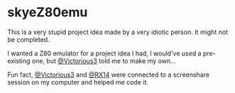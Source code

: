 # skyeZ80emu
This is a very stupid project idea made by a very idiotic person. It might not be completed.

I wanted a Z80 emulator for a project idea I had, I would've used a pre-existing one, but [@Victorious3](https://github.com/Victorious3) told me to make my own...

Fun fact, [@Victorious3](https://github.com/Victorious3) and [@RX14](https://github.com/RX14) were connected to a screenshare session on my computer and helped me code it.
